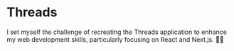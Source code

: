 # Threads
I set myself the challenge of recreating the Threads application to enhance my web development skills, particularly focusing on React and Next.js. 👨‍💻
